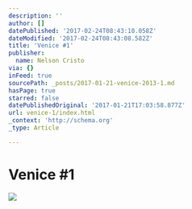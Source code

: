 ```yaml
---
description: ''
author: []
datePublished: '2017-02-24T08:43:10.058Z'
dateModified: '2017-02-24T08:43:08.582Z'
title: 'Venice #1'
publisher:
  name: Nelson Cristo
via: {}
inFeed: true
sourcePath: _posts/2017-01-21-venice-2013-1.md
hasPage: true
starred: false
datePublishedOriginal: '2017-01-21T17:03:58.877Z'
url: venice-1/index.html
_context: 'http://schema.org'
_type: Article

---
```

# Venice \#1
![](https://the-grid-user-content.s3-us-west-2.amazonaws.com/8b05d8ec-4110-4b83-92e0-eadfef75efab.jpg)
